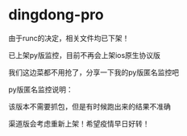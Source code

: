 # dingdong-pro
由于runc的决定，相关文件均已下架！

已上架py版监控，目前不再会上架ios原生协议版

我们这边菜都不用抢了，分享一下我的py版匿名监控吧

py版匿名监控说明：

该版本不需要抓包，但是有时候跑出来的结果不准确

渠道版会考虑重新上架！希望疫情早日好转！
